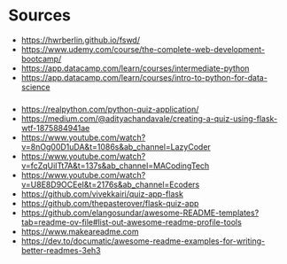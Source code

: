# Sources

- https://hwrberlin.github.io/fswd/
- https://www.udemy.com/course/the-complete-web-development-bootcamp/
- https://app.datacamp.com/learn/courses/intermediate-python
- https://app.datacamp.com/learn/courses/intro-to-python-for-data-science

###
###

    
- https://realpython.com/python-quiz-application/
- https://medium.com/@adityachandavale/creating-a-quiz-using-flask-wtf-1875884941ae
- https://www.youtube.com/watch?v=8nOg00D1uDA&t=1086s&ab_channel=LazyCoder
- https://www.youtube.com/watch?v=fcZqUiITt7A&t=137s&ab_channel=MACodingTech
- https://www.youtube.com/watch?v=U8E8D9OCEeI&t=2176s&ab_channel=Ecoders
- https://github.com/vivekkairi/quiz-app-flask
- https://github.com/thepasterover/flask-quiz-app
- https://github.com/elangosundar/awesome-README-templates?tab=readme-ov-file#list-out-awesome-readme-profile-tools
- https://www.makeareadme.com
- https://dev.to/documatic/awesome-readme-examples-for-writing-better-readmes-3eh3
